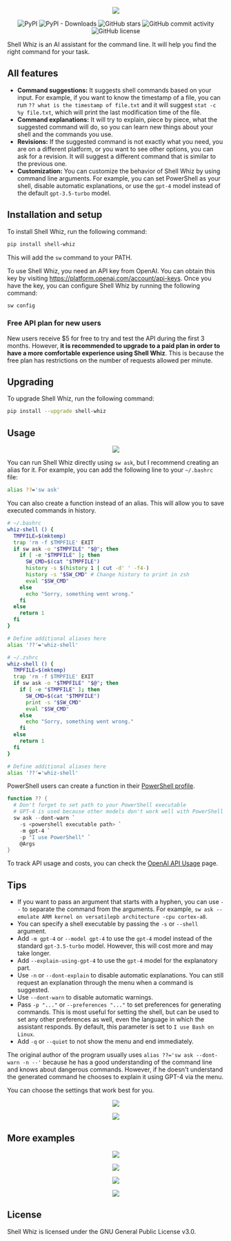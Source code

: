 <p align="center">
  <img src="https://github.com/beimzhan/shell-whiz/raw/main/images/social-preview-20230724.png" />
</p>

<p align="center">
  <img src="https://img.shields.io/pypi/v/shell-whiz" alt="PyPI" />
  <img src="https://img.shields.io/pypi/dm/shell-whiz" alt="PyPI - Downloads" />
  <img
    src="https://img.shields.io/github/stars/beimzhan/shell-whiz"
    alt="GitHub stars"
  />
  <img
    src="https://img.shields.io/github/commit-activity/m/beimzhan/shell-whiz"
    alt="GitHub commit activity"
  />
  <img
    src="https://img.shields.io/github/license/beimzhan/shell-whiz"
    alt="GitHub license"
  />
</p>

Shell Whiz is an AI assistant for the command line. It will help you find the right command for your task.

## All features

- **Command suggestions:** It suggests shell commands based on your input. For example, if you want to know the timestamp of a file, you can run `?? what is the timestamp of file.txt` and it will suggest `stat -c %y file.txt`, which will print the last modification time of the file.
- **Command explanations:** It will try to explain, piece by piece, what the suggested command will do, so you can learn new things about your shell and the commands you use.
- **Revisions:** If the suggested command is not exactly what you need, you are on a different platform, or you want to see other options, you can ask for a revision. It will suggest a different command that is similar to the previous one.
- **Customization:** You can customize the behavior of Shell Whiz by using command line arguments. For example, you can set PowerShell as your shell, disable automatic explanations, or use the `gpt-4` model instead of the default `gpt-3.5-turbo` model.

## Installation and setup

To install Shell Whiz, run the following command:

```bash
pip install shell-whiz
```

This will add the `sw` command to your PATH.

To use Shell Whiz, you need an API key from OpenAI. You can obtain this key by visiting https://platform.openai.com/account/api-keys. Once you have the key, you can configure Shell Whiz by running the following command:

```bash
sw config
```

### Free API plan for new users

New users receive $5 for free to try and test the API during the first 3 months. However, **it is recommended to upgrade to a paid plan in order to have a more comfortable experience using Shell Whiz**. This is because the free plan has restrictions on the number of requests allowed per minute.

## Upgrading

To upgrade Shell Whiz, run the following command:

```bash
pip install --upgrade shell-whiz
```

## Usage

<p align="center">
  <img
    src="https://github.com/beimzhan/shell-whiz/blob/main/examples/files_modified_in_the_last_7_days-20230924.gif?raw=true"
  />
</p>

You can run Shell Whiz directly using `sw ask`, but I recommend creating an alias for it. For example, you can add the following line to your `~/.bashrc` file:

```bash
alias ??='sw ask'
```

You can also create a function instead of an alias. This will allow you to save executed commands in history.

```bash
# ~/.bashrc
whiz-shell () {
  TMPFILE=$(mktemp)
  trap 'rm -f $TMPFILE' EXIT
  if sw ask -o "$TMPFILE" "$@"; then
    if [ -e "$TMPFILE" ]; then
      SW_CMD=$(cat "$TMPFILE")
      history -s $(history 1 | cut -d' ' -f4-)
      history -s "$SW_CMD" # Change history to print in zsh
      eval "$SW_CMD"
    else
      echo "Sorry, something went wrong."
    fi
  else
    return 1
  fi
}

# Define additional aliases here
alias '??'='whiz-shell'
```

```zsh
# ~/.zshrc
whiz-shell () {
  TMPFILE=$(mktemp)
  trap 'rm -f $TMPFILE' EXIT
  if sw ask -o "$TMPFILE" "$@"; then
    if [ -e "$TMPFILE" ]; then
      SW_CMD=$(cat "$TMPFILE")
      print -s "$SW_CMD"
      eval "$SW_CMD"
    else
      echo "Sorry, something went wrong."
    fi
  else
    return 1
  fi
}

# Define additional aliases here
alias '??'='whiz-shell'
```

PowerShell users can create a function in their [PowerShell profile](https://learn.microsoft.com/en-us/powershell/module/microsoft.powershell.core/about/about_profiles).

```powershell
function ?? {
  # Don't forget to set path to your PowerShell executable
  # GPT-4 is used because other models don't work well with PowerShell
  sw ask --dont-warn `
    -s <powershell executable path> `
    -m gpt-4 `
    -p "I use PowerShell" `
    @Args
}
```

To track API usage and costs, you can check the [OpenAI API Usage](https://platform.openai.com/account/usage) page.

## Tips

- If you want to pass an argument that starts with a hyphen, you can use `--` to separate the command from the arguments. For example, `sw ask -- emulate ARM kernel on versatilepb architecture -cpu cortex-a8`.
- You can specify a shell executable by passing the `-s` or `--shell` argument.
- Add `-m gpt-4` or `--model gpt-4` to use the `gpt-4` model instead of the standard `gpt-3.5-turbo` model. However, this will cost more and may take longer.
- Add `--explain-using-gpt-4` to use the `gpt-4` model for the explanatory part.
- Use `-n` or `--dont-explain` to disable automatic explanations. You can still request an explanation through the menu when a command is suggested.
- Use `--dont-warn` to disable automatic warnings.
- Pass `-p "..."` or `--preferences "..."` to set preferences for generating commands. This is most useful for setting the shell, but can be used to set any other preferences as well, even the language in which the assistant responds. By default, this parameter is set to `I use Bash on Linux`.
- Add `-q` or `--quiet` to not show the menu and end immediately.

The original author of the program usually uses `alias ??='sw ask --dont-warn -n --'` because he has a good understanding of the command line and knows about dangerous commands. However, if he doesn't understand the generated command he chooses to explain it using GPT-4 via the menu.

You can choose the settings that work best for you.

<p align="center">
  <img
    src="https://github.com/beimzhan/shell-whiz/raw/main/examples/set_environment_variable-20230924.png"
  />
</p>
<p align="center">
  <img
    src="https://github.com/beimzhan/shell-whiz/raw/main/examples/closed_issues_in_beimzhan_shell_whiz-20230924.png"
  />
</p>

## More examples

<p align="center">
  <img
    src="https://github.com/beimzhan/shell-whiz/raw/main/examples/list_open_ports-20230924.png"
  />
</p>
<p align="center">
  <img
    src="https://github.com/beimzhan/shell-whiz/raw/main/examples/create_a_4_GB_file_with_random_data-20230924.png"
  />
</p>
<p align="center">
  <img
    src="https://github.com/beimzhan/shell-whiz/raw/main/examples/list_processes_sorted_by_memory_usage-20230924.png"
  />
</p>
<p align="center">
  <img
    src="https://github.com/beimzhan/shell-whiz/raw/main/examples/most_frequently_modified_files_in_the_repository-20230924.png"
  />
</p>

## License

Shell Whiz is licensed under the GNU General Public License v3.0.

